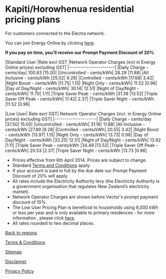 # Kapiti/Horowhenua residential pricing plans
For customers connected to the Electra network.


You can join Energy Online by clicking [here](http://www.energyonline.co.nz/Default.aspx?tabid=98).

**If you pay on time, you'll receive our Prompt Payment Discount of 20%**


|Standard User	|Rate excl GST	|Network Operator Charges (incl in Energy Online prices) excluding GST|
|-----------------------|
|Daily Charge - cents/day|	100.83	|15.00|
|Uncontrolled - cents/kWh|	28.29	|11.88|
|All Inclusive - cents/kWh	|25.02|	9.28|
|Controlled - cents/kWh	|17.68|	3.42|
|Night Boost - cents/kWh	|11.75|	1.15|
|Night Only - cents/kWh|	11.52	|0.96|
|Day of Day/Night - cents/kWh|	30.14|	12.51|
|Night of Day/Night - cents/kWh|	11.70|	1.11|
|Triple Saver Peak - cents/kWh	|31.38	|13.52|
|Triple Saver Off Peak - cents/kWh|	17.42|	2.37|
|Triple Saver Night - cents/kWh	|11.52	|0.96|

 

|Low User|	Rate excl GST|	Network Operator Charges (incl. in Energy Online prices) excluding GST|
|---------------------|
|Daily Charge - cents/day	|37.50|	15.00|
|Uncontrolled - cents/kWh|	31.16|	11.88|
|All Inclusive - cents/kWh	|27.89	|9.28|
|Controlled - cents/kWh|	20.55|	3.42|
|Night Boost - cents/kWh	|13.97|	1.15|
|Night Only - cents/kWh|	13.73|	0.96|
|Day of Day/Night - cents/kWh	|33.25|	12.51|
|Night of Day/Night - cents/kWh|	13.92	|1.11|
|Triple Saver Peak - cents/kWh	|34.49	|13.52|
|Triple Saver Off Peak - cents/kWh|	20.53	|2.37|
|Triple Saver Night - cents/kWh	|13.73	|0.96|


- Prices effective from 6th April 2014. Prices are subject to change.
- Standard [Terms and Conditions](http://www.energyonline.co.nz/Default.aspx?tabid=169) apply.
- If your account is paid in full by the due date our Prompt Payment Discount of 20% will apply.
- All rates include the Electricity Authority levy (the Electricity Authority is a government organisation that regulates New Zealand’s electricity market).
- Network Operator Charges are shown before Vector's prompt payment discount of 10%.
- The Low User Pricing Plan is beneficial to households using 8,000 kWh or less per year and is only available to primary residences - for more information , please click [here](http://www.energyonline.co.nz/Default.aspx?tabid=148).
- All rates rounded to two decimal places.


[Back to regions](http://www.energyonline.co.nz/residential/pricing_plans/residential_electricity_pricing_plans)

[Terms & Conditions](http://www.energyonline.co.nz/terms)

[Sitemap](http://www.energyonline.co.nz/home/site_map)

[Disclaimer](http://www.energyonline.co.nz/home/site_map/disclaimer)

[Privacy Policy](http://www.energyonline.co.nz/home/site_map/privacy_policy)